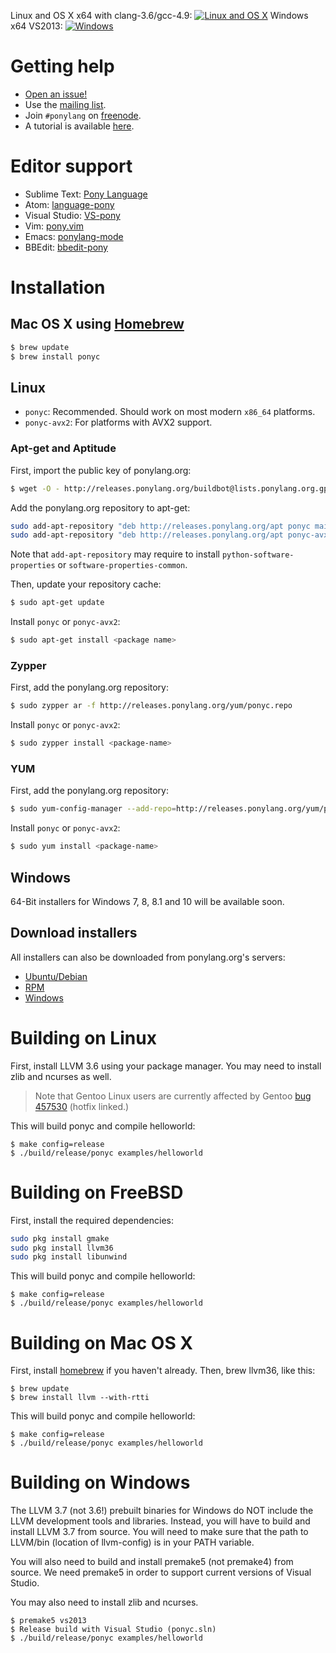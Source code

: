 Linux and OS X x64 with clang-3.6/gcc-4.9: [![Linux and OS X](https://travis-ci.org/CausalityLtd/ponyc.svg?branch=master)](https://travis-ci.org/CausalityLtd/ponyc)
Windows x64 VS2013: [![Windows](https://ci.appveyor.com/api/projects/status/8q026e7byvaflvei?svg=true)](https://ci.appveyor.com/project/pony-buildbot/ponyc)

# Getting help 

* [Open an issue!](https://github.com/CausalityLtd/ponyc/issues)
* Use the [mailing list](mailto:ponydev@lists.ponylang.org).
* Join ```#ponylang``` on [freenode](http://freenode.net/irc_servers.shtml).
* A tutorial is available [here](http://tutorial.ponylang.org).

# Editor support

* Sublime Text: [Pony Language](https://packagecontrol.io/packages/Pony%20Language)
* Atom: [language-pony](https://atom.io/packages/language-pony)
* Visual Studio: [VS-pony](https://github.com/CausalityLtd/VS-pony)
* Vim: [pony.vim](https://github.com/dleonard0/pony-vim-syntax)
* Emacs: [ponylang-mode](https://github.com/abingham/ponylang-mode)
* BBEdit: [bbedit-pony](https://github.com/TheMue/bbedit-pony)

# Installation

## Mac OS X using [Homebrew](http://brew.sh)

```bash
$ brew update 
$ brew install ponyc
```

## Linux

* ```ponyc```: Recommended. Should work on most modern ```x86_64``` platforms.
* ```ponyc-avx2```: For platforms with AVX2 support.

### Apt-get and Aptitude

First, import the public key of ponylang.org:

```bash
$ wget -O - http://releases.ponylang.org/buildbot@lists.ponylang.org.gpg.key | sudo apt-key add -
```

Add the ponylang.org repository to apt-get:

```bash
sudo add-apt-repository "deb http://releases.ponylang.org/apt ponyc main"
sudo add-apt-repository "deb http://releases.ponylang.org/apt ponyc-avx2 main"
```

Note that ```add-apt-repository``` may require to install ```python-software-properties``` or ```software-properties-common```.

Then, update your repository cache:

```bash
$ sudo apt-get update
```

Install ```ponyc``` or ```ponyc-avx2```:

```bash
$ sudo apt-get install <package name>
```

### Zypper

First, add the ponylang.org repository:

```bash
$ sudo zypper ar -f http://releases.ponylang.org/yum/ponyc.repo
```

Install ```ponyc``` or ```ponyc-avx2```:

```bash
$ sudo zypper install <package-name>
```

### YUM

First, add the ponylang.org repository:

```bash
$ sudo yum-config-manager --add-repo=http://releases.ponylang.org/yum/ponyc.repo
```

Install ```ponyc``` or ```ponyc-avx2```:

```bash
$ sudo yum install <package-name>
```

## Windows

64-Bit installers for Windows 7, 8, 8.1 and 10 will be available soon.

## Download installers

All installers can also be downloaded from ponylang.org's servers:

* [Ubuntu/Debian](http://releases.ponylang.org/debian)
* [RPM](http://releases.ponylang.org/yum)
* [Windows](http://releases.ponylang.org/windows)

# Building on Linux

First, install LLVM 3.6 using your package manager. You may need to install zlib and ncurses as well.

 > Note that Gentoo Linux users are currently affected by Gentoo [bug 457530](https://bugs.gentoo.org/show_bug.cgi?id=457530#c7) (hotfix linked.)

This will build ponyc and compile helloworld:

```
$ make config=release
$ ./build/release/ponyc examples/helloworld
```

# Building on FreeBSD

First, install the required dependencies:

```bash
sudo pkg install gmake
sudo pkg install llvm36
sudo pkg install libunwind
```

This will build ponyc and compile helloworld:

```
$ make config=release
$ ./build/release/ponyc examples/helloworld
```

# Building on Mac OS X

First, install [homebrew](http://brew.sh) if you haven't already. Then, brew llvm36, like this:

```
$ brew update
$ brew install llvm --with-rtti
```

This will build ponyc and compile helloworld:

```
$ make config=release
$ ./build/release/ponyc examples/helloworld
```

# Building on Windows

The LLVM 3.7 (not 3.6!) prebuilt binaries for Windows do NOT include the LLVM development tools and libraries. Instead, you will have to build and install LLVM 3.7 from source. You will need to make sure that the path to LLVM/bin (location of llvm-config) is in your PATH variable.

You will also need to build and install premake5 (not premake4) from source. We need premake5 in order to support current versions of Visual Studio.

You may also need to install zlib and ncurses.

```
$ premake5 vs2013
$ Release build with Visual Studio (ponyc.sln)
$ ./build/release/ponyc examples/helloworld
```

